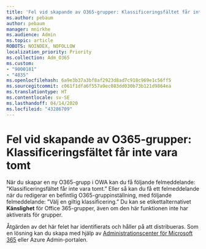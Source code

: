 ```yaml
---
title: 'Fel vid skapande av O365-grupper: Klassificeringsfältet får inte vara tomt'
ms.author: pebaum
author: pebaum
manager: mnirkhe
ms.audience: Admin
ms.topic: article
ROBOTS: NOINDEX, NOFOLLOW
localization_priority: Priority
ms.collection: Adm_O365
ms.custom:
- "9000181"
- "4835"
ms.openlocfilehash: 6a9e3b37a3bf8af2923d8ad7c918c969e1c56ff5
ms.sourcegitcommit: c061f1dfa6f557a9ec083dd030b73b121d9864ea
ms.translationtype: HT
ms.contentlocale: sv-SE
ms.lasthandoff: 04/14/2020
ms.locfileid: "43286709"
---
```

# <a name="error-creating-o365-groups-the-classification-field-cant-be-empty"></a>Fel vid skapande av O365-grupper: Klassificeringsfältet får inte vara tomt

När du skapar en ny O365-grupp i OWA kan du få följande felmeddelande: ”Klassificeringsfältet får inte vara tomt.”  Eller så kan du få ett felmeddelande när du redigerar en befintlig O365-gruppinställning, med följande felmeddelande: ”Välj en giltig klassificering.”   Du kan se etikettalternativet **Känslighet** för Office 365-grupper, även om den här funktionen inte har aktiverats för grupper.

Åtgärden av det här felet har identifierats och håller på att distribueras.  Som en lösning kan du skapa med hjälp av [Administrationscenter för Microsoft 365](https://docs.microsoft.com/microsoft-365/admin/create-groups/create-groups?view=o365-worldwide) eller Azure Admin-portalen.
